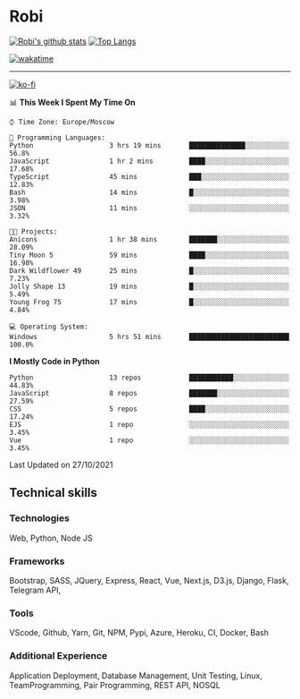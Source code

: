 # Robi

[![Robi's github stats](https://github-readme-stats-lime-theta.vercel.app/api?username=robimez&count_private=true&show_icons=true&theme=dark)](https://github.com/RobiMez)
[![Top Langs](https://github-readme-stats-lime-theta.vercel.app/api/top-langs/?username=robimez&layout=compact)](https://github.com/robimez)

[![wakatime](https://wakatime.com/badge/user/b864c643-d1a3-41f5-9e0f-8ecf20a95c65.svg)](https://wakatime.com/@b864c643-d1a3-41f5-9e0f-8ecf20a95c65)

---
[![ko-fi](https://ko-fi.com/img/githubbutton_sm.svg)](https://ko-fi.com/K3K74LSLU)

<!--START_SECTION:waka-->
📊 **This Week I Spent My Time On** 

```text
⌚︎ Time Zone: Europe/Moscow

💬 Programming Languages: 
Python                   3 hrs 19 mins       ██████████████░░░░░░░░░░░   56.8% 
JavaScript               1 hr 2 mins         ████░░░░░░░░░░░░░░░░░░░░░   17.68% 
TypeScript               45 mins             ███░░░░░░░░░░░░░░░░░░░░░░   12.83% 
Bash                     14 mins             █░░░░░░░░░░░░░░░░░░░░░░░░   3.98% 
JSON                     11 mins             ░░░░░░░░░░░░░░░░░░░░░░░░░   3.32%

🐱‍💻 Projects: 
Anicons                  1 hr 38 mins        ███████░░░░░░░░░░░░░░░░░░   28.09% 
Tiny Moon 5              59 mins             ████░░░░░░░░░░░░░░░░░░░░░   16.98% 
Dark Wildflower 49       25 mins             █░░░░░░░░░░░░░░░░░░░░░░░░   7.23% 
Jolly Shape 13           19 mins             █░░░░░░░░░░░░░░░░░░░░░░░░   5.49% 
Young Frog 75            17 mins             █░░░░░░░░░░░░░░░░░░░░░░░░   4.84%

💻 Operating System: 
Windows                  5 hrs 51 mins       █████████████████████████   100.0%

```

**I Mostly Code in Python** 

```text
Python                   13 repos            ███████████░░░░░░░░░░░░░░   44.83% 
JavaScript               8 repos             ███████░░░░░░░░░░░░░░░░░░   27.59% 
CSS                      5 repos             ████░░░░░░░░░░░░░░░░░░░░░   17.24% 
EJS                      1 repo              ░░░░░░░░░░░░░░░░░░░░░░░░░   3.45% 
Vue                      1 repo              ░░░░░░░░░░░░░░░░░░░░░░░░░   3.45%

```



 Last Updated on 27/10/2021
<!--END_SECTION:waka-->

## Technical skills

### Technologies 

Web, Python, Node JS

### Frameworks

Bootstrap, SASS, JQuery, Express, React, Vue, Next.js,
D3.js, Django, Flask, Telegram API,

### Tools

VScode, Github, Yarn, Git, NPM, Pypi, Azure, Heroku, CI, Docker, Bash

### Additional Experience

Application Deployment, Database Management, Unit Testing, Linux, TeamProgramming, Pair Programming, REST API, NOSQL
